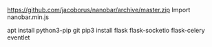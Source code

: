 https://github.com/jacoborus/nanobar/archive/master.zip
Import nanobar.min.js

apt install python3-pip git
pip3 install flask flask-socketio flask-celery eventlet
